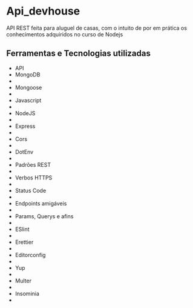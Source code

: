 # Api_devhouse

API REST feita para aluguel de casas, 
com o intuito de por em prática os conhecimentos adquiridos no curso de Nodejs

<section>
<h2>Ferramentas e Tecnologias utilizadas</h2>

  <ul>
    <li>API</li>
<li>MongoDB<li>
<li>Mongoose<li>
<li>Javascript<li>
<li>NodeJS<li>
<li>Express<li>
<li>Cors<li>
<li>DotEnv<li>
<li>Padrões REST<li>
<li>Verbos HTTPS<li>
<li>Status Code<li>
<li>Endpoints amigáveis<li>
<li>Params, Querys e afins<li>
<li>ESlint<li>
<li>Erettier<li>
<li>Editorconfig<li>
<li>Yup<li>
<li>Multer<li>
<li>Insominia<li>
    </ul>
</section>
